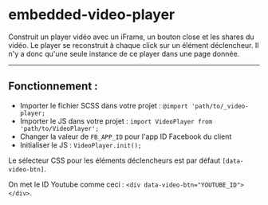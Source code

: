 # embedded-video-player
Construit un player vidéo avec un iFrame, un bouton close et les shares du vidéo. Le player se reconstruit à chaque click sur un élément déclencheur. Il n'y a donc qu'une seule instance de ce player dans une page donnée.

---

## Fonctionnement :

* Importer le fichier SCSS dans votre projet : `@import 'path/to/_video-player;`
* Importer le JS dans votre projet : `import VideoPlayer from 'path/to/VideoPlayer';`
* Changer la valeur de `FB_APP_ID` pour l'app ID Facebook du client
* Initialiser le JS : `VideoPlayer.init();`

Le sélecteur CSS pour les éléments déclencheurs est par défaut `[data-video-btn]`.
 
On met le ID Youtube comme ceci : `<div data-video-btn="YOUTUBE_ID"></div>`.

